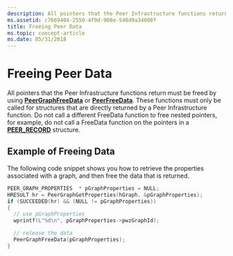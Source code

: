 ```yaml
---
description: All pointers that the Peer Infrastructure functions return must be freed by using PeerGraphFreeData or PeerFreeData.
ms.assetid: c7669404-2550-4f0d-908e-540d9a34008f
title: Freeing Peer Data
ms.topic: concept-article
ms.date: 05/31/2018
---
```


# Freeing Peer Data

All pointers that the Peer Infrastructure functions return must be freed by using [**PeerGraphFreeData**](/windows/desktop/api/P2P/nf-p2p-peergraphfreedata) or [**PeerFreeData**](/windows/desktop/api/P2P/nf-p2p-peerfreedata). These functions must only be called for structures that are directly returned by a Peer Infrastructure function. Do not call a different FreeData function to free nested pointers, for example, do not call a FreeData function on the pointers in a [**PEER\_RECORD**](/windows/desktop/api/P2P/ns-p2p-peer_record) structure.

## Example of Freeing Data

The following code snippet shows you how to retrieve the properties associated with a graph, and then free the data that is returned.


```C++
PEER_GRAPH_PROPERTIES  * pGraphProperties = NULL;
HRESULT hr = PeerGraphGetProperties(hGraph, &pGraphProperties);
if (SUCCEEDED(hr) && (NULL != pGraphProperties))
{
  // use pGraphProperties
  wprintf(L"%d\n", pGraphProperties->pwzGraphId);

  // release the data
  PeerGraphFreeData(pGraphProperties);
}
```



 

 



